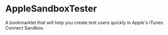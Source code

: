 # AppleSandboxTester
A bookmarklet that will help you create test users quickly in Apple's iTunes Connect Sandbox.
